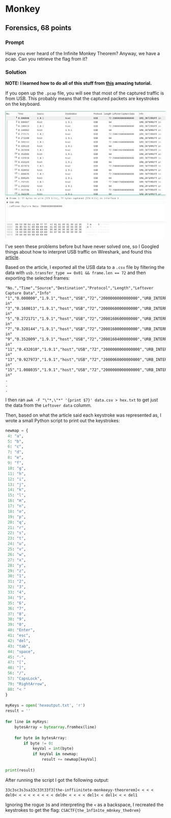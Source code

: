 # Monkey
## Forensics, 68 points

### Prompt

Have you ever heard of the Infinite Monkey Theorem?
Anyway, we have a pcap. Can you retrieve the flag from it?

### Solution

**NOTE: I learned how to do all of this stuff from [this](https://medium.com/@ali.bawazeeer/kaizen-ctf-2018-reverse-engineer-usb-keystrok-from-pcap-file-2412351679f4) amazing tutorial.**

If you open up the `.pcap` file, you will see that most of the captured traffic is from USB. This probably means that the captured packets are keystrokes on the keyboard.

![](usb.png)

I've seen these problems before but have never solved one, so I Googled things about how to interpret USB traffic on Wireshark, and found this [article](https://medium.com/@ali.bawazeeer/kaizen-ctf-2018-reverse-engineer-usb-keystrok-from-pcap-file-2412351679f4).

Based on the article, I exported all the USB data to a `.csv` file by filtering the data with `usb.transfer_type == 0x01 && frame.len == 72` and then exporting the selected frames:

```
"No.","Time","Source","Destination","Protocol","Length","Leftover Capture Data","Info"
"1","0.000000","1.9.1","host","USB","72","2000000000000000","URB_INTERRUPT in"
"3","0.160013","1.9.1","host","USB","72","2000060000000000","URB_INTERRUPT in"
"5","0.272171","1.9.1","host","USB","72","2000160600000000","URB_INTERRUPT in"
"7","0.320144","1.9.1","host","USB","72","2000160000000000","URB_INTERRUPT in"
"9","0.352009","1.9.1","host","USB","72","2000160400000000","URB_INTERRUPT in"
"11","0.432010","1.9.1","host","USB","72","2000000000000000","URB_INTERRUPT in"
"13","0.927973","1.9.1","host","USB","72","2000060000000000","URB_INTERRUPT in"
"15","1.008035","1.9.1","host","USB","72","2000000000000000","URB_INTERRUPT in"
.
.
.
```

I then ran `awk -F "\"*,\"*" '{print $7}' data.csv > hex.txt` to get just the data from the `Leftover data` columm.

Then, based on what the article said each keystroke was represented as, I wrote a small Python script to print out the keystrokes:

```python
newmap = {
 4: "a",
 5: "b",
 6: "c",
 7: "d",
 8: "e",
 9: "f",
 10: "g",
 11: "h",
 12: "i",
 13: "j",
 14: "k",
 15: "l",
 16: "m",
 17: "n",
 18: "o",
 19: "p",
 20: "q",
 21: "r",
 22: "s",
 23: "t",
 24: "u",
 25: "v",
 26: "w",
 27: "x",
 28: "y",
 29: "z",
 30: "1",
 31: "2",
 32: "3",
 33: "4",
 34: "5",
 35: "6",
 36: "7",
 37: "8",
 38: "9",
 39: "0",
 40: "Enter",
 41: "esc",
 42: "del",
 43: "tab",
 44: "space",
 45: "-",
 47: "[",
 48: "]",
 56: "/",
 57: "CapsLock",
 79: "RightArrow",
 80: "< "
}

myKeys = open('hexoutput.txt', 'r')
result = ''

for line in myKeys:
    bytesArray = bytearray.fromhex(line)

    for byte in bytesArray:
        if byte != 0:
            keyVal = int(byte)
            if keyVal in newmap:
                result += newmap[keyVal]

print(result)
```

After running the script I got the following output:

```
33c3sc3s3sa33c33t33f3[the-inffiinitete-monkeeyy-theorerem]< < < < del0< < < < < < < < < del0< < < < < del1< < del1< < < del1
```

Ignoring the rogue `3`s and interpreting the `<` as a backspace, I recreated the keystrokes to get the flag: `CSACTF{the_1nf1n1te_m0nkey_the0rem}`
